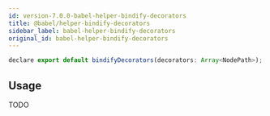 ```yaml
---
id: version-7.0.0-babel-helper-bindify-decorators
title: @babel/helper-bindify-decorators
sidebar_label: babel-helper-bindify-decorators
original_id: babel-helper-bindify-decorators
---
```


```js
declare export default bindifyDecorators(decorators: Array<NodePath>);
```
## Usage

TODO

